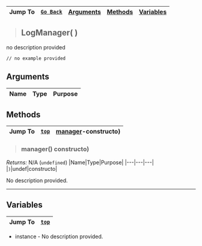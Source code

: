 |Jump To|[`Go Back`]()|[Arguments](#arguments)|[Methods](#methods)|[Variables](#variables)|
|---|---|---|---|---|
>## LogManager( )
no description provided
```GML
// no example provided
```
## Arguments
|Name|Type|Purpose|
|---|---|---|

## Methods
|Jump To|[`top`](#)|[manager](#manager)-constructo)|
|---|---|---|
> ### manager() constructo)
*Returns:* N/A (`undefined`)
|Name|Type|Purpose|
|---|---|---|
|`)`|undef|constructo|

No description provided.
***
## Variables
|Jump To|[`top`](#)|
|---|---|

* instance - No description provided.


